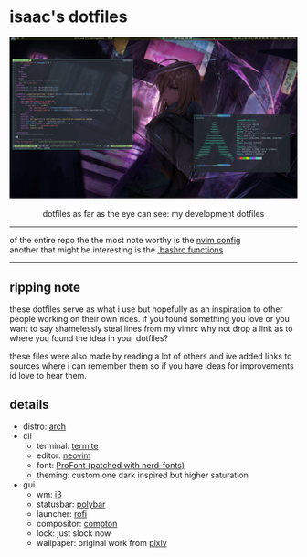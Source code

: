 # isaac's dotfiles

![isaac's dotfiles](https://github.com/isaacmorneau/dotfiles/blob/master/.screenshot.png?raw=true)

<p align="center">
  dotfiles as far as the eye can see: my development dotfiles
</p>
<hr>

of the entire repo the the most note worthy is the [nvim config](https://github.com/isaacmorneau/dotfiles/blob/master/.config/nvim/init.vim)
<br/>
another that might be interesting is the [.bashrc functions](https://github.com/isaacmorneau/dotfiles/blob/master/.bashrc)

<hr>

## ripping note

these dotfiles serve as what i use but hopefully as an inspiration to other people working on their own rices. if you found something you love or you want to say shamelessly steal lines from my vimrc why not drop a link as to where you found the idea in your dotfiles?

these files were also made by reading a lot of others and ive added links to sources where i can remember them so if you have ideas for improvements id love to hear them.

## details

- distro: [arch](https://www.ubuntu.com/)
- cli
  - terminal: [termite](https://github.com/thestinger/termite)
  - editor: [neovim](https://github.com/neovim/neovim)
  - font: [ProFont (patched with nerd-fonts)](https://github.com/ryanoasis/nerd-fonts/tree/master/patched-fonts/ProFont)
  - theming: custom one dark inspired but higher saturation
- gui
  - wm: [i3](https://github.com/Airblader/i3)
  - statusbar: [polybar](https://github.com/jaagr/polybar)
  - launcher: [rofi](https://github.com/DaveDavenport/rofi)
  - compositor: [compton](https://github.com/chjj/compton)
  - lock: just slock now
  - wallpaper: original work from [pixiv](https://www.pixiv.net/member_illust.php?mode=medium&illust_id=72055179)

